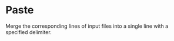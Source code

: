 # Paste

Merge the corresponding lines of input files into a single line with a specified delimiter.